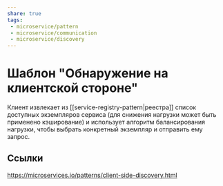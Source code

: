 ```yaml
---
share: true
tags:
 - microservice/pattern
 - microservice/communication
 - microservice/discovery
---
```

# Шаблон "Обнаружение на клиентской стороне"
Клиент извлекает из [[service-registry-pattern|реестра]] список доступных экземпляров сервиса (для снижения нагрузки может быть применено кэширование) и использует алгоритм балансирования нагрузки, чтобы выбрать конкретный экземпляр и отправить ему запрос.
## Ссылки
https://microservices.io/patterns/client-side-discovery.html
